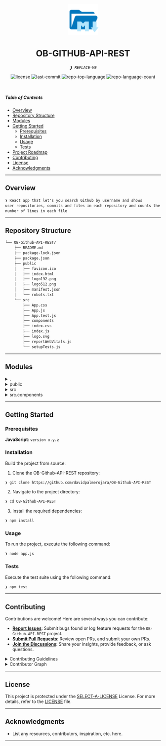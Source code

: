 <p align="center">
  <img src="https://raw.githubusercontent.com/PKief/vscode-material-icon-theme/ec559a9f6bfd399b82bb44393651661b08aaf7ba/icons/folder-markdown-open.svg" width="20%" alt="OB-GITHUB-API-REST-logo">
</p>
<p align="center">
    <h1 align="center">OB-GITHUB-API-REST</h1>
</p>
<p align="center">
    <em><code>❯ REPLACE-ME</code></em>
</p>
<p align="center">
	<img src="https://img.shields.io/github/license/davidpalmerojara/OB-Github-API-REST?style=default&logo=opensourceinitiative&logoColor=white&color=0080ff" alt="license">
	<img src="https://img.shields.io/github/last-commit/davidpalmerojara/OB-Github-API-REST?style=default&logo=git&logoColor=white&color=0080ff" alt="last-commit">
	<img src="https://img.shields.io/github/languages/top/davidpalmerojara/OB-Github-API-REST?style=default&color=0080ff" alt="repo-top-language">
	<img src="https://img.shields.io/github/languages/count/davidpalmerojara/OB-Github-API-REST?style=default&color=0080ff" alt="repo-language-count">
</p>
<p align="center">
	<!-- default option, no dependency badges. -->
</p>

<br>

##### Table of Contents

- [ Overview](#-overview)
- [ Repository Structure](#-repository-structure)
- [ Modules](#-modules)
- [ Getting Started](#-getting-started)
  - [ Prerequisites](#-prerequisites)
  - [ Installation](#-installation)
  - [ Usage](#-usage)
  - [ Tests](#-tests)
- [ Project Roadmap](#-project-roadmap)
- [ Contributing](#-contributing)
- [ License](#-license)
- [ Acknowledgments](#-acknowledgments)

---

## Overview

<code>❯ React app that let's you search Github by username and shows user repositories, commits and files in each repository and counts the number of lines in each file</code>

---

## Repository Structure

```sh
└── OB-Github-API-REST/
    ├── README.md
    ├── package-lock.json
    ├── package.json
    ├── public
    │   ├── favicon.ico
    │   ├── index.html
    │   ├── logo192.png
    │   ├── logo512.png
    │   ├── manifest.json
    │   └── robots.txt
    └── src
        ├── App.css
        ├── App.js
        ├── App.test.js
        ├── components
        ├── index.css
        ├── index.js
        ├── logo.svg
        ├── reportWebVitals.js
        └── setupTests.js
```

---

## Modules

<details closed><summary>.</summary>

| File                                                                                                    | Summary                   |
| ------------------------------------------------------------------------------------------------------- | ------------------------- |
| [package-lock.json](https://github.com/davidpalmerojara/OB-Github-API-REST/blob/main/package-lock.json) | <code>❯ REPLACE-ME</code> |
| [package.json](https://github.com/davidpalmerojara/OB-Github-API-REST/blob/main/package.json)           | <code>❯ REPLACE-ME</code> |

</details>

<details closed><summary>public</summary>

| File                                                                                                   | Summary                   |
| ------------------------------------------------------------------------------------------------------ | ------------------------- |
| [index.html](https://github.com/davidpalmerojara/OB-Github-API-REST/blob/main/public/index.html)       | <code>❯ REPLACE-ME</code> |
| [manifest.json](https://github.com/davidpalmerojara/OB-Github-API-REST/blob/main/public/manifest.json) | <code>❯ REPLACE-ME</code> |
| [robots.txt](https://github.com/davidpalmerojara/OB-Github-API-REST/blob/main/public/robots.txt)       | <code>❯ REPLACE-ME</code> |

</details>

<details closed><summary>src</summary>

| File                                                                                                          | Summary                   |
| ------------------------------------------------------------------------------------------------------------- | ------------------------- |
| [reportWebVitals.js](https://github.com/davidpalmerojara/OB-Github-API-REST/blob/main/src/reportWebVitals.js) | <code>❯ REPLACE-ME</code> |
| [App.css](https://github.com/davidpalmerojara/OB-Github-API-REST/blob/main/src/App.css)                       | <code>❯ REPLACE-ME</code> |
| [index.js](https://github.com/davidpalmerojara/OB-Github-API-REST/blob/main/src/index.js)                     | <code>❯ REPLACE-ME</code> |
| [index.css](https://github.com/davidpalmerojara/OB-Github-API-REST/blob/main/src/index.css)                   | <code>❯ REPLACE-ME</code> |
| [App.test.js](https://github.com/davidpalmerojara/OB-Github-API-REST/blob/main/src/App.test.js)               | <code>❯ REPLACE-ME</code> |
| [setupTests.js](https://github.com/davidpalmerojara/OB-Github-API-REST/blob/main/src/setupTests.js)           | <code>❯ REPLACE-ME</code> |
| [App.js](https://github.com/davidpalmerojara/OB-Github-API-REST/blob/main/src/App.js)                         | <code>❯ REPLACE-ME</code> |

</details>

<details closed><summary>src.components</summary>

| File                                                                                                               | Summary                   |
| ------------------------------------------------------------------------------------------------------------------ | ------------------------- |
| [User.js](https://github.com/davidpalmerojara/OB-Github-API-REST/blob/main/src/components/User.js)                 | <code>❯ REPLACE-ME</code> |
| [Files.js](https://github.com/davidpalmerojara/OB-Github-API-REST/blob/main/src/components/Files.js)               | <code>❯ REPLACE-ME</code> |
| [Commits.js](https://github.com/davidpalmerojara/OB-Github-API-REST/blob/main/src/components/Commits.js)           | <code>❯ REPLACE-ME</code> |
| [Details.js](https://github.com/davidpalmerojara/OB-Github-API-REST/blob/main/src/components/Details.js)           | <code>❯ REPLACE-ME</code> |
| [Lines.js](https://github.com/davidpalmerojara/OB-Github-API-REST/blob/main/src/components/Lines.js)               | <code>❯ REPLACE-ME</code> |
| [Repositories.js](https://github.com/davidpalmerojara/OB-Github-API-REST/blob/main/src/components/Repositories.js) | <code>❯ REPLACE-ME</code> |

</details>

---

## Getting Started

### Prerequisites

**JavaScript**: `version x.y.z`

### Installation

Build the project from source:

1. Clone the OB-Github-API-REST repository:

```sh
❯ git clone https://github.com/davidpalmerojara/OB-Github-API-REST
```

2. Navigate to the project directory:

```sh
❯ cd OB-Github-API-REST
```

3. Install the required dependencies:

```sh
❯ npm install
```

### Usage

To run the project, execute the following command:

```sh
❯ node app.js
```

### Tests

Execute the test suite using the following command:

```sh
❯ npm test
```

---

## Contributing

Contributions are welcome! Here are several ways you can contribute:

- **[Report Issues](https://github.com/davidpalmerojara/OB-Github-API-REST/issues)**: Submit bugs found or log feature requests for the `OB-Github-API-REST` project.
- **[Submit Pull Requests](https://github.com/davidpalmerojara/OB-Github-API-REST/blob/main/CONTRIBUTING.md)**: Review open PRs, and submit your own PRs.
- **[Join the Discussions](https://github.com/davidpalmerojara/OB-Github-API-REST/discussions)**: Share your insights, provide feedback, or ask questions.

<details closed>
<summary>Contributing Guidelines</summary>

1. **Fork the Repository**: Start by forking the project repository to your github account.
2. **Clone Locally**: Clone the forked repository to your local machine using a git client.
   ```sh
   git clone https://github.com/davidpalmerojara/OB-Github-API-REST
   ```
3. **Create a New Branch**: Always work on a new branch, giving it a descriptive name.
   ```sh
   git checkout -b new-feature-x
   ```
4. **Make Your Changes**: Develop and test your changes locally.
5. **Commit Your Changes**: Commit with a clear message describing your updates.
   ```sh
   git commit -m 'Implemented new feature x.'
   ```
6. **Push to github**: Push the changes to your forked repository.
   ```sh
   git push origin new-feature-x
   ```
7. **Submit a Pull Request**: Create a PR against the original project repository. Clearly describe the changes and their motivations.
8. **Review**: Once your PR is reviewed and approved, it will be merged into the main branch. Congratulations on your contribution!
</details>

<details closed>
<summary>Contributor Graph</summary>
<br>
<p align="left">
   <a href="https://github.com{/davidpalmerojara/OB-Github-API-REST/}graphs/contributors">
      <img src="https://contrib.rocks/image?repo=davidpalmerojara/OB-Github-API-REST">
   </a>
</p>
</details>

---

## License

This project is protected under the [SELECT-A-LICENSE](https://choosealicense.com/licenses) License. For more details, refer to the [LICENSE](https://choosealicense.com/licenses/) file.

---

## Acknowledgments

- List any resources, contributors, inspiration, etc. here.

---
